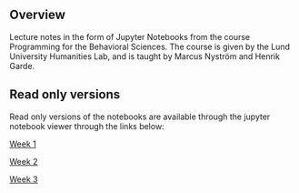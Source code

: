 <h2>Overview</h2>

Lecture notes in the form of Jupyter Notebooks from the course Programming for the Behavioral Sciences.
The course is given by the Lund University Humanities Lab, and is taught by Marcus Nyström and Henrik Garde.

<h2>Read only versions</h2>
Read only versions of the notebooks are available through the jupyter notebook viewer through the links below:

<a href="http://nbviewer.jupyter.org/github/marcus-nystrom/python_course/blob/master/Week1_lecture.ipynb">Week 1</a>

<a href="http://nbviewer.jupyter.org/github/marcus-nystrom/python_course/blob/master/Week2_lecture.ipynb">Week 2</a>

<a href="http://nbviewer.jupyter.org/github/marcus-nystrom/python_course/blob/master/Week3_lecture.ipynb">Week 3</a>
